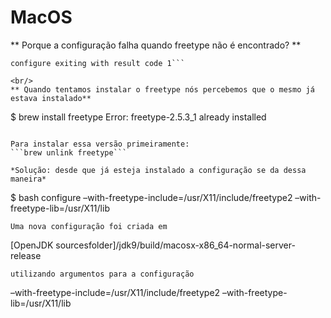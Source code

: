 # MacOS

** Porque a configuração falha quando freetype não é encontrado? **

```configure: error: Could not find freetype!  
configure exiting with result code 1```

<br/>
** Quando tentamos instalar o freetype nós percebemos que o mesmo já estava instalado**

```
$ brew install freetype
Error: freetype-2.5.3_1 already installed
```

Para instalar essa versão primeiramente:
```brew unlink freetype```

*Solução: desde que já esteja instalado a configuração se da dessa maneira*

```
$ bash configure –with-freetype-include=/usr/X11/include/freetype2 –with-freetype-lib=/usr/X11/lib
```
Uma nova configuração foi criada em
```
[OpenJDK sourcesfolder]/jdk9/build/macosx-x86_64-normal-server-release
```
utilizando argumentos para a configuração

```
–with-freetype-include=/usr/X11/include/freetype2 –with-freetype-lib=/usr/X11/lib

